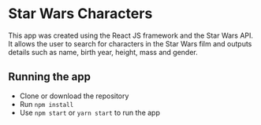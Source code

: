 # Star Wars Characters

This app was created using the React JS framework and the Star Wars API. It allows the user to search for characters in the Star Wars film and outputs details such as name, birth year, height, mass and gender.

## Running the app
* Clone or download the repository
* Run `npm install`
* Use `npm start` or `yarn start` to run the app
